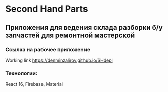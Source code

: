 # Second Hand Parts
## Приложения для ведения склада разборки б/у запчастей для ремонтной мастерской
### Ссылка на рабочее приложение
Working link https://denminzalirov.github.io/SHdepl
### Технологии: 
React 16, Firebase, Material
